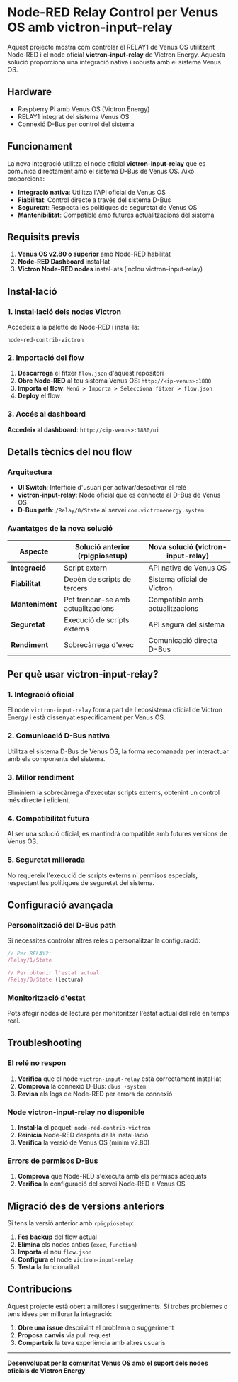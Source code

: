 # Node-RED Relay Control per Venus OS amb victron-input-relay

Aquest projecte mostra com controlar el RELAY1 de Venus OS utilitzant Node-RED i el node oficial **victron-input-relay** de Victron Energy. Aquesta solució proporciona una integració nativa i robusta amb el sistema Venus OS.

## Hardware

- Raspberry Pi amb Venus OS (Victron Energy)
- RELAY1 integrat del sistema Venus OS
- Connexió D-Bus per control del sistema

## Funcionament

La nova integració utilitza el node oficial **victron-input-relay** que es comunica directament amb el sistema D-Bus de Venus OS. Això proporciona:

- **Integració nativa**: Utilitza l'API oficial de Venus OS
- **Fiabilitat**: Control directe a través del sistema D-Bus 
- **Seguretat**: Respecta les polítiques de seguretat de Venus OS
- **Mantenibilitat**: Compatible amb futures actualitzacions del sistema

## Requisits previs

1. **Venus OS v2.80 o superior** amb Node-RED habilitat
2. **Node-RED Dashboard** instal·lat
3. **Victron Node-RED nodes** instal·lats (inclou victron-input-relay)

## Instal·lació

### 1. Instal·lació dels nodes Victron

Accedeix a la palette de Node-RED i instal·la:
```
node-red-contrib-victron
```

### 2. Importació del flow

1. **Descarrega** el fitxer `flow.json` d'aquest repositori
2. **Obre Node-RED** al teu sistema Venus OS: `http://<ip-venus>:1880`
3. **Importa el flow**: `Menú > Importa > Selecciona fitxer > flow.json`
4. **Deploy** el flow

### 3. Accés al dashboard

**Accedeix al dashboard**: `http://<ip-venus>:1880/ui`

## Detalls tècnics del nou flow

### Arquitectura
- **UI Switch**: Interfície d'usuari per activar/desactivar el relé
- **victron-input-relay**: Node oficial que es connecta al D-Bus de Venus OS
- **D-Bus path**: `/Relay/0/State` al servei `com.victronenergy.system`

### Avantatges de la nova solució

| Aspecte | Solució anterior (rpigpiosetup) | Nova solució (victron-input-relay) |
|---------|--------------------------------|-----------------------------------|
| **Integració** | Script extern | API nativa de Venus OS |
| **Fiabilitat** | Depèn de scripts de tercers | Sistema oficial de Victron |
| **Manteniment** | Pot trencar-se amb actualitzacions | Compatible amb actualitzacions |
| **Seguretat** | Execució de scripts externs | API segura del sistema |
| **Rendiment** | Sobrecàrrega d'exec | Comunicació directa D-Bus |

## Per què usar victron-input-relay?

### 1. **Integració oficial**
El node `victron-input-relay` forma part de l'ecosistema oficial de Victron Energy i està dissenyat específicament per Venus OS.

### 2. **Comunicació D-Bus nativa**
Utilitza el sistema D-Bus de Venus OS, la forma recomanada per interactuar amb els components del sistema.

### 3. **Millor rendiment**
Eliminiem la sobrecàrrega d'executar scripts externs, obtenint un control més directe i eficient.

### 4. **Compatibilitat futura**
Al ser una solució oficial, es mantindrà compatible amb futures versions de Venus OS.

### 5. **Seguretat millorada**
No requereix l'execució de scripts externs ni permisos especials, respectant les polítiques de seguretat del sistema.

## Configuració avançada

### Personalització del D-Bus path
Si necessites controlar altres relés o personalitzar la configuració:

```javascript
// Per RELAY2:
/Relay/1/State

// Per obtenir l'estat actual:
/Relay/0/State (lectura)
```

### Monitorització d'estat
Pots afegir nodes de lectura per monitoritzar l'estat actual del relé en temps real.

## Troubleshooting

### El relé no respon
1. **Verifica** que el node `victron-input-relay` està correctament instal·lat
2. **Comprova** la connexió D-Bus: `dbus -system`
3. **Revisa** els logs de Node-RED per errors de connexió

### Node victron-input-relay no disponible
1. **Instal·la** el paquet: `node-red-contrib-victron`
2. **Reinicia** Node-RED després de la instal·lació
3. **Verifica** la versió de Venus OS (mínim v2.80)

### Errors de permisos D-Bus
1. **Comprova** que Node-RED s'executa amb els permisos adequats
2. **Verifica** la configuració del servei Node-RED a Venus OS

## Migració des de versions anteriors

Si tens la versió anterior amb `rpigpiosetup`:

1. **Fes backup** del flow actual
2. **Elimina** els nodes antics (`exec`, `function`)
3. **Importa** el nou `flow.json`
4. **Configura** el node `victron-input-relay`
5. **Testa** la funcionalitat

## Contribucions

Aquest projecte està obert a millores i suggeriments. Si trobes problemes o tens idees per millorar la integració:

1. **Obre una issue** descrivint el problema o suggeriment
2. **Proposa canvis** via pull request
3. **Comparteix** la teva experiència amb altres usuaris

---

**Desenvolupat per la comunitat Venus OS amb el suport dels nodes oficials de Victron Energy**